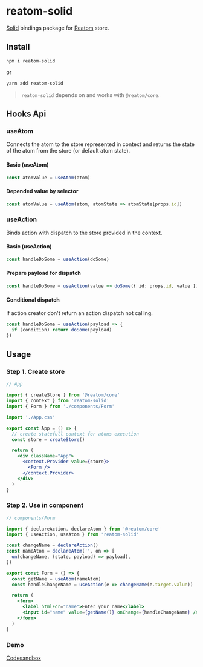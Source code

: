 
# reatom-solid

[Solid](https://github.com/ryansolid/solid) bindings package for [Reatom](https://github.com/artalar/reatom) store.


## Install

```
npm i reatom-solid
```

or

```sh
yarn add reatom-solid
```

> `reatom-solid` depends on and works with `@reatom/core`.

## Hooks Api

### useAtom

Connects the atom to the store represented in context and returns the state of the atom from the store (or default atom state).

#### Basic (useAtom)

```ts
const atomValue = useAtom(atom)
```

#### Depended value by selector

```ts
const atomValue = useAtom(atom, atomState => atomState[props.id])
```

### useAction

Binds action with dispatch to the store provided in the context.

#### Basic (useAction)

```ts
const handleDoSome = useAction(doSome)
```

#### Prepare payload for dispatch

```ts
const handleDoSome = useAction(value => doSome({ id: props.id, value }))
```

#### Conditional dispatch

If action creator don't return an action dispatch not calling.

```ts
const handleDoSome = useAction(payload => {
  if (condition) return doSome(payload)
})
```

## Usage

### Step 1. Create store

```jsx
// App

import { createStore } from '@reatom/core'
import { context } from 'reatom-solid'
import { Form } from './components/Form'

import './App.css'

export const App = () => {
  // create statefull context for atoms execution
  const store = createStore()

  return (
    <div className="App">
      <context.Provider value={store}>
        <Form />
      </context.Provider>
    </div>
  )
}
```

### Step 2. Use in component

```jsx
// components/Form

import { declareAction, declareAtom } from '@reatom/core'
import { useAction, useAtom } from 'reatom-solid'

const changeName = declareAction()
const nameAtom = declareAtom('', on => [
  on(changeName, (state, payload) => payload),
])

export const Form = () => {
  const getName = useAtom(nameAtom)
  const handleChangeName = useAction(e => changeName(e.target.value))

  return (
    <form>
      <label htmlFor="name">Enter your name</label>
      <input id="name" value={getName()} onChange={handleChangeName} />
    </form>
  )
}
```


### Demo

[Codesandbox](https://codesandbox.io/s/reatom-solid-example-9u7pj?file=/index.js)
